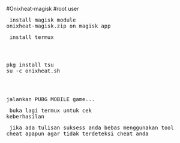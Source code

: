 #Onixheat-magisk
#root user <pre>
install magisk module onixheat-magisk.zip on magisk app <pre>
install termux <pre>
<pre>
pkg install tsu
su -c onixheat.sh
</pre>
jalankan PUBG MOBILE game... <pre>
buka lagi termux untuk cek keberhasilan <pre>
jika ada tulisan suksess anda bebas menggunakan tool cheat apapun agar tidak terdeteksi cheat anda <pre>

